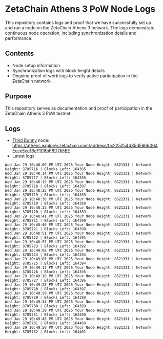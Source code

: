 # ZetaChain Athens 3 PoW Node Logs
This repository contains logs and proof that we have successfully set up and run a node on the ZetaChain Athens 3 network. The logs demonstrate continuous node operation, including synchronization details and performance.

## Contents
- Node setup information
- Synchronization logs with block height details
- Ongoing proof of work logs to verify active participation in the ZetaChain network

## Purpose
This repository serves as documentation and proof of participation in the ZetaChain Athens 3 PoW testnet.

## Logs

- [Third Bunny](https://thirdbunny.xyz/) node: https://athens.explorer.zetachain.com/address/0x225254d35dE666064Eccc5ce16eF1D8bF8D7b5EE
- Latest logs:
```
Wed Jan 29 10:48:09 PM UTC 2025 Your Node Height: 8621331 | Network Height: 8785716 | Blocks Left: 164385
Wed Jan 29 10:48:14 PM UTC 2025 Your Node Height: 8621331 | Network Height: 8785717 | Blocks Left: 164386
Wed Jan 29 10:48:19 PM UTC 2025 Your Node Height: 8621331 | Network Height: 8785718 | Blocks Left: 164387
Wed Jan 29 10:48:25 PM UTC 2025 Your Node Height: 8621331 | Network Height: 8785719 | Blocks Left: 164388
Wed Jan 29 10:48:30 PM UTC 2025 Your Node Height: 8621331 | Network Height: 8785719 | Blocks Left: 164388
Wed Jan 29 10:48:35 PM UTC 2025 Your Node Height: 8621331 | Network Height: 8785720 | Blocks Left: 164389
Wed Jan 29 10:48:41 PM UTC 2025 Your Node Height: 8621331 | Network Height: 8785721 | Blocks Left: 164390
Wed Jan 29 10:48:46 PM UTC 2025 Your Node Height: 8621331 | Network Height: 8785721 | Blocks Left: 164390
Wed Jan 29 10:48:51 PM UTC 2025 Your Node Height: 8621331 | Network Height: 8785722 | Blocks Left: 164391
Wed Jan 29 10:48:57 PM UTC 2025 Your Node Height: 8621331 | Network Height: 8785723 | Blocks Left: 164392
Wed Jan 29 10:49:02 PM UTC 2025 Your Node Height: 8621331 | Network Height: 8785724 | Blocks Left: 164393
Wed Jan 29 10:49:07 PM UTC 2025 Your Node Height: 8621331 | Network Height: 8785725 | Blocks Left: 164394
Wed Jan 29 10:49:12 PM UTC 2025 Your Node Height: 8621331 | Network Height: 8785726 | Blocks Left: 164395
Wed Jan 29 10:49:18 PM UTC 2025 Your Node Height: 8621331 | Network Height: 8785727 | Blocks Left: 164396
Wed Jan 29 10:49:23 PM UTC 2025 Your Node Height: 8621331 | Network Height: 8785728 | Blocks Left: 164397
Wed Jan 29 10:49:29 PM UTC 2025 Your Node Height: 8621331 | Network Height: 8785729 | Blocks Left: 164398
Wed Jan 29 10:49:34 PM UTC 2025 Your Node Height: 8621331 | Network Height: 8785730 | Blocks Left: 164399
Wed Jan 29 10:49:39 PM UTC 2025 Your Node Height: 8621331 | Network Height: 8785731 | Blocks Left: 164400
Wed Jan 29 10:49:45 PM UTC 2025 Your Node Height: 8621331 | Network Height: 8785731 | Blocks Left: 164400
Wed Jan 29 10:49:50 PM UTC 2025 Your Node Height: 8621331 | Network Height: 8785732 | Blocks Left: 164401
```
